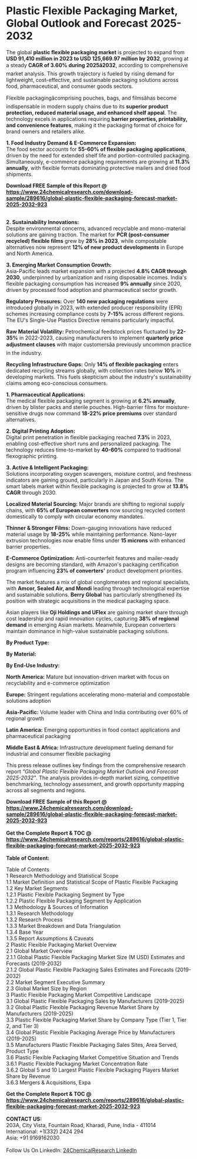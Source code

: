<h1>Plastic Flexible Packaging Market, Global Outlook and Forecast 2025-2032</h1><p>The global <strong>plastic flexible packaging market</strong> is projected to expand from <strong>USD 91,410 million in 2023 to USD 125,669.97 million by 2032</strong>, growing at a steady <strong>CAGR of 3.60% during 2025â2032</strong>, according to comprehensive market analysis. This growth trajectory is fueled by rising demand for lightweight, cost-effective, and sustainable packaging solutions across food, pharmaceutical, and consumer goods sectors.</p><p>Flexible packagingâcomprising pouches, bags, and filmsâhas become indispensable in modern supply chains due to its <strong>superior product protection, reduced material usage, and enhanced shelf appeal</strong>. The technology excels in applications requiring <strong>barrier properties, printability, and convenience features</strong>, making it the packaging format of choice for brand owners and retailers alike.</p><p><strong>1. Food Industry Demand &amp; E-Commerce Expansion:</strong><br>
The food sector accounts for <strong>55-60% of flexible packaging applications</strong>, driven by the need for extended shelf life and portion-controlled packaging. Simultaneously, e-commerce packaging requirements are growing at <strong>11.3% annually</strong>, with flexible formats dominating protective mailers and dried food shipments.</p><div><b>Download FREE Sample of this Report @ 
            <a href="https://www.24chemicalresearch.com/download-sample/289616/global-plastic-flexible-packaging-forecast-market-2025-2032-923">
            https://www.24chemicalresearch.com/download-sample/289616/global-plastic-flexible-packaging-forecast-market-2025-2032-923</a></b></div><br><p><strong>2. Sustainability Innovations:</strong><br>
Despite environmental concerns, advanced recyclable and mono-material solutions are gaining traction. The market for <strong>PCR (post-consumer recycled) flexible films</strong> grew by <strong>28% in 2023</strong>, while compostable alternatives now represent <strong>12% of new product developments</strong> in Europe and North America.</p><p><strong>3. Emerging Market Consumption Growth:</strong><br>
Asia-Pacific leads market expansion with a projected <strong>4.8% CAGR through 2030</strong>, underpinned by urbanization and rising disposable incomes. India's flexible packaging consumption has increased <strong>9% annually</strong> since 2020, driven by processed food adoption and pharmaceutical sector growth.</p><p><strong>Regulatory Pressures:</strong> Over <strong>140 new packaging regulations</strong> were introduced globally in 2023, with extended producer responsibility (EPR) schemes increasing compliance costs by <strong>7-15%</strong> across different regions. The EU's Single-Use Plastics Directive remains particularly impactful.</p><p><strong>Raw Material Volatility:</strong> Petrochemical feedstock prices fluctuated by <strong>22-35%</strong> in 2022-2023, causing manufacturers to implement <strong>quarterly price adjustment clauses</strong> with major customersâa previously uncommon practice in the industry.</p><p><strong>Recycling Infrastructure Gaps:</strong> Only <strong>14% of flexible packaging</strong> enters dedicated recycling streams globally, with collection rates below <strong>10%</strong> in developing markets. This fuels skepticism about the industry's sustainability claims among eco-conscious consumers.</p><p><strong>1. Pharmaceutical Applications:</strong><br>
The medical flexible packaging segment is growing at <strong>6.2% annually</strong>, driven by blister packs and sterile pouches. High-barrier films for moisture-sensitive drugs now command <strong>18-22% price premiums</strong> over standard alternatives.</p><p><strong>2. Digital Printing Adoption:</strong><br>
Digital print penetration in flexible packaging reached <strong>7.3%</strong> in 2023, enabling cost-effective short runs and personalized packaging. The technology reduces time-to-market by <strong>40-60%</strong> compared to traditional flexographic printing.</p><p><strong>3. Active &amp; Intelligent Packaging:</strong><br>
Solutions incorporating oxygen scavengers, moisture control, and freshness indicators are gaining ground, particularly in Japan and South Korea. The smart labels market within flexible packaging is projected to grow at <strong>13.8% CAGR</strong> through 2030.</p><p><strong>Localized Material Sourcing:</strong> Major brands are shifting to regional supply chains, with <strong>65% of European converters</strong> now sourcing recycled content domestically to comply with circular economy mandates.</p><p><strong>Thinner &amp; Stronger Films:</strong> Down-gauging innovations have reduced material usage by <strong>18-25%</strong> while maintaining performance. Nano-layer extrusion technologies now enable films under <strong>15 microns</strong> with enhanced barrier properties.</p><p><strong>E-Commerce Optimization:</strong> Anti-counterfeit features and mailer-ready designs are becoming standard, with Amazon's packaging certification program influencing <strong>23% of converters'</strong> product development priorities.</p><p>The market features a mix of global conglomerates and regional specialists, with <strong>Amcor, Sealed Air, and Mondi</strong> leading through technological expertise and sustainable solutions. <strong>Berry Global</strong> has particularly strengthened its position with strategic acquisitions in the medical packaging space.</p><p>Asian players like <strong>Oji Holdings and UFlex</strong> are gaining market share through cost leadership and rapid innovation cycles, capturing <strong>38% of regional demand</strong> in emerging Asian markets. Meanwhile, European converters maintain dominance in high-value sustainable packaging solutions.</p><p><strong>By Product Type:</strong></p><p><strong>By Material:</strong></p><p><strong>By End-Use Industry:</strong></p><p><strong>North America:</strong> Mature but innovation-driven market with focus on recyclability and e-commerce optimization</p><p><strong>Europe:</strong> Stringent regulations accelerating mono-material and compostable solutions adoption</p><p><strong>Asia-Pacific:</strong> Volume leader with China and India contributing over 60% of regional growth</p><p><strong>Latin America:</strong> Emerging opportunities in food contact applications and pharmaceutical packaging</p><p><strong>Middle East &amp; Africa:</strong> Infrastructure development fueling demand for industrial and consumer flexible packaging</p><p>This press release outlines key findings from the comprehensive research report <em>"Global Plastic Flexible Packaging Market Outlook and Forecast 2025-2032"</em>. The analysis provides in-depth market sizing, competitive benchmarking, technology assessment, and growth opportunity mapping across all segments and regions.</p><div><b>Download FREE Sample of this Report @ 
            <a href="https://www.24chemicalresearch.com/download-sample/289616/global-plastic-flexible-packaging-forecast-market-2025-2032-923">
            https://www.24chemicalresearch.com/download-sample/289616/global-plastic-flexible-packaging-forecast-market-2025-2032-923</a></b></div><br><div><b>Get the Complete Report & TOC @ 
            <a href="https://www.24chemicalresearch.com/reports/289616/global-plastic-flexible-packaging-forecast-market-2025-2032-923">
            https://www.24chemicalresearch.com/reports/289616/global-plastic-flexible-packaging-forecast-market-2025-2032-923</a></b></div><br>
            <b>Table of Content:</b><p>Table of Contents<br />
1 Research Methodology and Statistical Scope<br />
1.1 Market Definition and Statistical Scope of Plastic Flexible Packaging<br />
1.2 Key Market Segments<br />
1.2.1 Plastic Flexible Packaging Segment by Type<br />
1.2.2 Plastic Flexible Packaging Segment by Application<br />
1.3 Methodology & Sources of Information<br />
1.3.1 Research Methodology<br />
1.3.2 Research Process<br />
1.3.3 Market Breakdown and Data Triangulation<br />
1.3.4 Base Year<br />
1.3.5 Report Assumptions & Caveats<br />
2 Plastic Flexible Packaging Market Overview<br />
2.1 Global Market Overview<br />
2.1.1 Global Plastic Flexible Packaging Market Size (M USD) Estimates and Forecasts (2019-2032)<br />
2.1.2 Global Plastic Flexible Packaging Sales Estimates and Forecasts (2019-2032)<br />
2.2 Market Segment Executive Summary<br />
2.3 Global Market Size by Region<br />
3 Plastic Flexible Packaging Market Competitive Landscape<br />
3.1 Global Plastic Flexible Packaging Sales by Manufacturers (2019-2025)<br />
3.2 Global Plastic Flexible Packaging Revenue Market Share by Manufacturers (2019-2025)<br />
3.3 Plastic Flexible Packaging Market Share by Company Type (Tier 1, Tier 2, and Tier 3)<br />
3.4 Global Plastic Flexible Packaging Average Price by Manufacturers (2019-2025)<br />
3.5 Manufacturers Plastic Flexible Packaging Sales Sites, Area Served, Product Type<br />
3.6 Plastic Flexible Packaging Market Competitive Situation and Trends<br />
3.6.1 Plastic Flexible Packaging Market Concentration Rate<br />
3.6.2 Global 5 and 10 Largest Plastic Flexible Packaging Players Market Share by Revenue<br />
3.6.3 Mergers & Acquisitions, Expa</p><div><b>Get the Complete Report & TOC @ 
            <a href="https://www.24chemicalresearch.com/reports/289616/global-plastic-flexible-packaging-forecast-market-2025-2032-923">
            https://www.24chemicalresearch.com/reports/289616/global-plastic-flexible-packaging-forecast-market-2025-2032-923</a></b></div><br><b>CONTACT US:</b><br>
            203A, City Vista, Fountain Road, Kharadi, Pune, India - 411014<br>
            International: +1(332) 2424 294<br>
            Asia: +91 9169162030 <br><br>
            Follow Us On LinkedIn: <a href="https://www.linkedin.com/company/24chemicalresearch/">24ChemicalResearch LinkedIn</a>